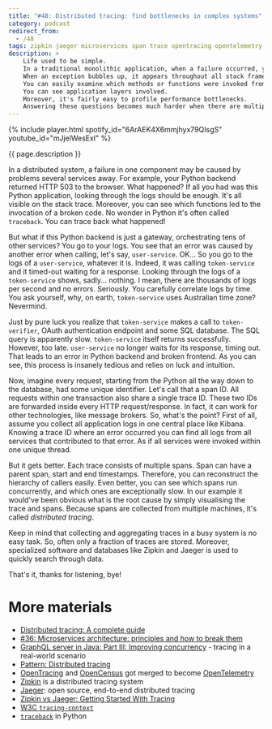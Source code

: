 ```yaml
---
title: "#48: Distributed tracing: find bottlenecks in complex systems"
category: podcast
redirect_from:
  - /48
tags: zipkin jaeger microservices span trace opentracing opentelemetry kibana
description: >
    Life used to be simple.
    In a traditional monolithic application, when a failure occurred, you could easily find the problem.
    When an exception bubbles up, it appears throughout all stack frames.
    You can easily examine which methods or functions were invoked from each other.
    You can see application layers involved.
    Moreover, it's fairly easy to profile performance bottlenecks.
    Answering these questions becomes much harder when there are multiple systems involved.
---
```


{% include player.html spotify_id="6ArAEK4X6mmjhyx79QIsgS" youtube_id="mJjelWesExI" %}

{{ page.description }}

In a distributed system, a failure in one component may be caused by problems several services away.
For example, your Python backend returned HTTP 503 to the browser.
What happened?
If all you had was this Python application, looking through the logs should be enough.
It's all visible on the stack trace.
Moreover, you can see which functions led to the invocation of a broken code.
No wonder in Python it's often called `traceback`.
You can trace back what happened!

But what if this Python backend is just a gateway, orchestrating tens of other services?
You go to your logs.
You see that an error was caused by another error when calling, let's say, `user-service`.
OK...
So you go to the logs of a `user-service`, whatever it is.
Indeed, it was calling `token-service` and it timed-out waiting for a response.
Looking through the logs of a `token-service` shows, sadly... nothing.
I mean, there are thousands of logs per second and no errors.
Seriously.
You carefully correlate logs by time.
You ask yourself, why, on earth, `token-service` uses Australian time zone?
Nevermind.

Just by pure luck you realize that `token-service` makes a call to `token-verifier`, OAuth authentication endpoint and some SQL database.
The SQL query is apparently slow.
`token-service` itself returns successfully.
However, too late.
`user-service` no longer waits for its response, timing out.
That leads to an error in Python backend and broken frontend.
As you can see, this process is insanely tedious and relies on luck and intuition.

Now, imagine every request, starting from the Python all the way down to the database, had some unique identifier.
Let's call that a span ID.
All requests within one transaction also share a single trace ID.
These two IDs are forwarded inside every HTTP request/response.
In fact, it can work for other technologies, like message brokers.
So, what's the point?
First of all, assume you collect all application logs in one central place like Kibana.
Knowing a trace ID where an error occurred you can find all logs from all services that contributed to that error.
As if all services were invoked within one unique thread.

But it gets better.
Each trace consists of multiple spans.
Span can have a parent span, start and end timestamps.
Therefore, you can reconstruct the hierarchy of callers easily.
Even better, you can see which spans run concurrently, and which ones are exceptionally slow.
In our example it would've been obvious what is the root cause by simply visualising the trace and spans.
Because spans are collected from multiple machines, it's called *distributed tracing*.

Keep in mind that collecting and aggregating traces in a busy system is no easy task.
So, often only a fraction of traces are stored.
Moreover, specialized software and databases like Zipkin and Jaeger is used to quickly search through data.

That's it, thanks for listening, bye!

# More materials

* [Distributed tracing: A complete guide](https://lightstep.com/distributed-tracing/)
* [#36: Microservices architecture: principles and how to break them](https://nurkiewicz.com/36)
* [GraphQL server in Java: Part III: Improving concurrency](https://nurkiewicz.com/2020/03/graphql-server-in-java-part-iii.html) - tracing in a real-world scenario
* [Pattern: Distributed tracing](https://microservices.io/patterns/observability/distributed-tracing.html)
* [OpenTracing](https://opentracing.io/) and [OpenCensus](https://opencensus.io) got merged to become [OpenTelemetry](https://opentelemetry.io/)
* [Zipkin](https://zipkin.io/) is a distributed tracing system
* [Jaeger](https://www.jaegertracing.io/): open source, end-to-end distributed tracing
* [Zipkin vs Jaeger: Getting Started With Tracing](https://logz.io/blog/zipkin-vs-jaeger/)
* [W3C `tracing-context`](https://www.w3.org/TR/trace-context/)
* [`traceback`](https://docs.python.org/3/library/traceback.html) in Python
